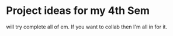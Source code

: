 # Project ideas for my 4th Sem
will try complete all of em.
If you want to collab then I'm all in for it.
